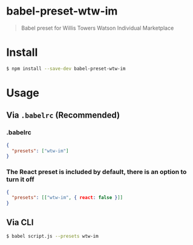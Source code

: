 # babel-preset-wtw-im

> Babel preset for Willis Towers Watson Individual Marketplace

# Install

````bash
$ npm install --save-dev babel-preset-wtw-im
````

# Usage

## Via `.babelrc` (Recommended)

### .babelrc
````json
{
  "presets": ["wtw-im"]
}
````

### The React preset is included by default, there is an option to turn it off

````json
{
  "presets": [["wtw-im", { react: false }]]
}
````

## Via CLI
````bash
$ babel script.js --presets wtw-im
````